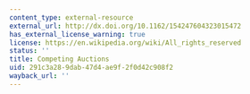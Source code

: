```yaml
---
content_type: external-resource
external_url: http://dx.doi.org/10.1162/154247604323015472
has_external_license_warning: true
license: https://en.wikipedia.org/wiki/All_rights_reserved
status: ''
title: Competing Auctions
uid: 291c3a28-9dab-47d4-ae9f-2f0d42c908f2
wayback_url: ''
---
```

